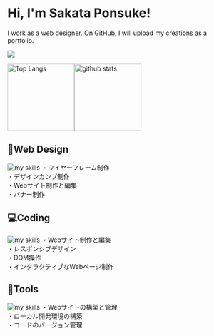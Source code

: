 # Hi, I'm Sakata Ponsuke!

I work as a web designer.
On GitHub, I will upload my creations as a portfolio.

![](https://github-profile-summary-cards.vercel.app/api/cards/profile-details?username=sakata-ponsuke&theme=2077)

<img alt="Top Langs" height="150px" src="https://github-readme-stats.vercel.app/api/top-langs/?username=sakata-ponsuke&layout=compact&count_private=true&show_icons=true&theme=tokyonight" /><img alt="github stats" height="150px" src="https://github-readme-stats.vercel.app/api?username=sakata-ponsuke&count_private=true&show_icons=true&show_icons=true&theme=tokyonight" />

## 🎨Web Design
<img alt="my skills" src="https://skillicons.dev/icons?theme=dark&perline=7&i=photoshop,illustrator,xd,figma,studio" />
・ワイヤーフレーム制作<br>
・デザインカンプ制作<br>
・Webサイト制作と編集<br>
・バナー制作<br>

## 💻Coding
<img alt="my skills" src="https://skillicons.dev/icons?theme=dark&perline=7&i=html,css,jquery,js" />
・Webサイト制作と編集<br>
・レスポンシブデザイン<br>
・DOM操作<br>
・インタラクティブなWebページ制作<br>

## 🧰Tools
<img alt="my skills" src="https://skillicons.dev/icons?theme=dark&perline=7&i=vscode,wordpress,github" />
・Webサイトの構築と管理<br>
・ローカル開発環境の構築<br>
・コードのバージョン管理<br>
